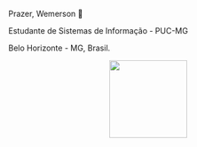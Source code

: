 Prazer, Wemerson 👋

Estudante de Sistemas de Informação - PUC-MG

Belo Horizonte - MG, Brasil.

<div align="center">
  <a href="https://github.com/Veidoido">
     <img height="140em" src="https://github-readme-stats.vercel.app/api?username=Veidoido&show_icons=true&theme=dracula&include_all_commits=true&count_private=true"/<img height="140em" src="https://github-readme-stats.vercel.app/api/top-langs/?username=Veidoido&layout=compact&langs_count=7&theme=dracula"/>
</div>
